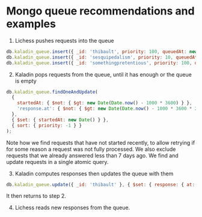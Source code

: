 # Mongo queue recommendations and examples

1. Lichess pushes requests into the queue

```js
db.kaladin_queue.insert({ _id: 'thibault', priority: 100, queuedAt: new Date() });
db.kaladin_queue.insert({ _id: 'sesquipedalism', priority: 10, queuedAt: new Date() });
db.kaladin_queue.insert({ _id: 'somethingpretentious', priority: 100, queuedAt: new Date() });
```

2. Kaladin pops requests from the queue, until it has enough or the queue is empty

```js
db.kaladin_queue.findOneAndUpdate(
  {
    startedAt: { $not: { $gt: new Date(Date.now() - 1000 * 3600) } },
    'response.at': { $not: { $gt: new Date(Date.now() - 1000 * 3600 * 24 * 7) } },
  },
  { $set: { startedAt: new Date() } },
  { sort: { priority: -1 } }
);
```

Note how we find requests that have not started recently,
to allow retrying if for some reason a request was not fully processed.
We also exclude requests that we already answered less than 7 days ago.
We find and update requests in a single atomic query.

3. Kaladin computes responses then updates the queue with them

```js
db.kaladin_queue.update({ _id: 'thibault' }, { $set: { response: { at: new Date(), pred: 0.3, ... } } });
```

It then returns to step 2.

4. Lichess reads new responses from the queue.
